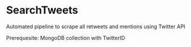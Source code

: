 # SearchTweets
Automated pipeline to scrape all retweets and mentions using Twitter API

Prerequesite: MongoDB collection with TwitterID
